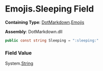 # Emojis\.Sleeping Field

**Containing Type**: [DotMarkdown](../../README.md)\.[Emojis](../README.md)

**Assembly**: DotMarkdown\.dll

```csharp
public const string Sleeping = ":sleeping:"
```

### Field Value

System\.[String](https://docs.microsoft.com/en-us/dotnet/api/system.string)